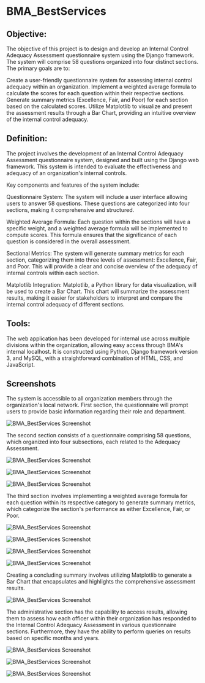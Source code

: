 # BMA_BestServices

## Objective:
The objective of this project is to design and develop an Internal Control Adequacy Assessment questionnaire system using the Django framework. The system will comprise 58 questions organized into four distinct sections. The primary goals are to:

Create a user-friendly questionnaire system for assessing internal control adequacy within an organization.
Implement a weighted average formula to calculate the scores for each question within their respective sections.
Generate summary metrics (Excellence, Fair, and Poor) for each section based on the calculated scores.
Utilize Matplotlib to visualize and present the assessment results through a Bar Chart, providing an intuitive overview of the internal control adequacy.

## Definition:
The project involves the development of an Internal Control Adequacy Assessment questionnaire system, designed and built using the Django web framework. This system is intended to evaluate the effectiveness and adequacy of an organization's internal controls.

Key components and features of the system include:

Questionnaire System: The system will include a user interface allowing users to answer 58 questions. These questions are categorized into four sections, making it comprehensive and structured.

Weighted Average Formula: Each question within the sections will have a specific weight, and a weighted average formula will be implemented to compute scores. This formula ensures that the significance of each question is considered in the overall assessment.

Sectional Metrics: The system will generate summary metrics for each section, categorizing them into three levels of assessment: Excellence, Fair, and Poor. This will provide a clear and concise overview of the adequacy of internal controls within each section.

Matplotlib Integration: Matplotlib, a Python library for data visualization, will be used to create a Bar Chart. This chart will summarize the assessment results, making it easier for stakeholders to interpret and compare the internal control adequacy of different sections.

## Tools:
The web application has been developed for internal use across multiple divisions within the organization, allowing easy access through BMA's internal localhost. It is constructed using Python, Django framework version 3, and MySQL, with a straightforward combination of HTML, CSS, and JavaScript.

## Screenshots

The system is accessible to all organization members through the organization's local network. First section, the questionnaire will prompt users to provide basic information regarding their role and department.

![BMA_BestServices Screenshot](1.1.png)

The second section consists of a questionnaire comprising 58 questions, which organized into four subsections, each related to the Adequacy Assessment.

![BMA_BestServices Screenshot](1.2.png)

![BMA_BestServices Screenshot](1.3.png)

![BMA_BestServices Screenshot](1.4.png)


The third section involves implementing a weighted average formula for each question within its respective category to generate summary metrics, which categorize the section's performance as either Excellence, Fair, or Poor.


![BMA_BestServices Screenshot](1.5.png)

![BMA_BestServices Screenshot](2.1.png)

![BMA_BestServices Screenshot](2.2.png)

![BMA_BestServices Screenshot](2.3.png)


Creating a concluding summary involves utilizing Matplotlib to generate a Bar Chart that encapsulates and highlights the comprehensive assessment results.


![BMA_BestServices Screenshot](3.png)


The administrative section has the capability to access results, allowing them to assess how each officer within their organization has responded to the Internal Control Adequacy Assessment in various questionnaire sections. Furthermore, they have the ability to perform queries on results based on specific months and years.


![BMA_BestServices Screenshot](4.png)

![BMA_BestServices Screenshot](5.png)

![BMA_BestServices Screenshot](6.png)
